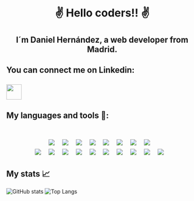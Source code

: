 <h1 align="center">✌️ Hello coders!! ✌️</h1>
<h2 align="center">I´m Daniel Hernández, a web developer from Madrid.</h2>
<h2>You can connect me on Linkedin: <br/> <a href="https://www.linkedin.com/in/daniel-hern%C3%A1ndez-6754681b0/"> <br/> <img margin="10" width="40" height="40" src="https://upload.wikimedia.org/wikipedia/commons/thumb/c/ca/LinkedIn_logo_initials.png/600px-LinkedIn_logo_initials.png"><img/></a></h2>



<h2>My languages and tools 🚀:
     
<p align="center">
     <br/>
     <img src="https://img.shields.io/badge/React-20232A?style=for-the-badge&logo=react&logoColor=61DAFB"></img>
     &nbsp&nbsp
     <img src="https://img.shields.io/badge/TypeScript-007ACC?style=for-the-badge&logo=typescript&logoColor=white"></img>
     &nbsp&nbsp
     <img src="https://img.shields.io/badge/JavaScript-F7DF1E?style=for-the-badge&logo=javascript&logoColor=black"></img>
     &nbsp&nbsp
      <img src="https://img.shields.io/badge/GraphQl-E535AB?style=for-the-badge&logo=graphql&logoColor=white"></img>
      &nbsp&nbsp
     <img src="https://img.shields.io/badge/CSS3-1572B6?style=for-the-badge&logo=css3&logoColor=white"></img>
     &nbsp&nbsp
     <img src="https://img.shields.io/badge/HTML5-20232A?style=for-the-badge&logo=html5&logoColor=61DAFB"></img>
     &nbsp&nbsp
     <img src="https://img.shields.io/badge/Figma-A259FF?style=for-the-badge&logo=figma&logoColor=white"></img>
     &nbsp&nbsp
     <img src="https://img.shields.io/badge/PHP-777BB4?style=for-the-badge&logo=php&logoColor=white"></img>
     &nbsp&nbsp
     <br/>
      <img src="https://img.shields.io/badge/Java-CA4245?style=for-the-badge&logo=java&logoColor=white"></img>
      &nbsp&nbsp
     <img src="https://img.shields.io/badge/MySQL-CF8B2B?style=for-the-badge&logo=mysql&logoColor=white"></img>
     &nbsp&nbsp
     <img src="https://img.shields.io/badge/Github-00000F?style=for-the-badge&logo=github&logoColor=white"></img>
     &nbsp&nbsp
      <img src="https://img.shields.io/badge/Linux-DF7F03?style=for-the-badge&logo=linux&logoColor=white"></img>
     &nbsp&nbsp
      <img src="https://img.shields.io/badge/Python-FFDD4F?style=for-the-badge&logo=python&logoColor=black"></img>
     &nbsp&nbsp
      <img src="https://img.shields.io/badge/Docker-2497ED?style=for-the-badge&logo=docker&logoColor=white"></img>
     &nbsp&nbsp
     <img src="https://img.shields.io/badge/JQuery-0868AB?style=for-the-badge&logo=jquery&logoColor=white"></img>
     &nbsp&nbsp
     <img src="https://img.shields.io/badge/Flask-000000?style=for-the-badge&logo=flask&logoColor=white"></img>
     &nbsp&nbsp
     <img src="https://img.shields.io/badge/Redux-764ABC?style=for-the-badge&logo=redux&logoColor=white"></img>
     &nbsp&nbsp
      <img src="https://img.shields.io/badge/Django-003E2B?style=for-the-badge&logo=django&logoColor=white"></img>
     &nbsp&nbsp
     

</p>

</h2> 

<h2>My stats 📈</h2>

![GitHub stats](https://github-readme-stats.vercel.app/api?username=TheBress&show_icons=true&theme=aura&border_radius=30)
![Top Langs](https://github-readme-stats.vercel.app/api/top-langs/?username=TheBress&show_icons=true&theme=aura&border_radius=30&layout=compact&langs_count=6) 


